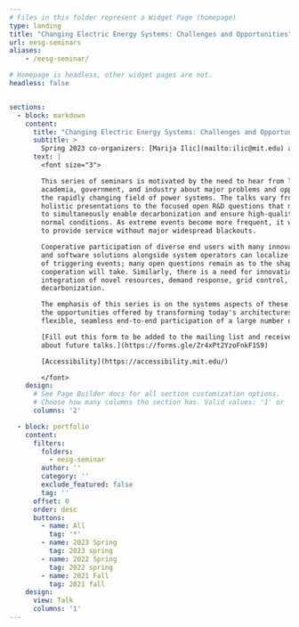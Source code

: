 ```yaml
---
# Files in this folder represent a Widget Page (homepage)
type: landing
title: "Changing Electric Energy Systems: Challenges and Opportunities"
url: eesg-seminars
aliases:
    - /eesg-seminar/

# Homepage is headless, other widget pages are not.
headless: false


sections:
  - block: markdown
    content:
      title: "Changing Electric Energy Systems: Challenges and Opportunities"
      subtitle: >
        Spring 2023 co-organizers: [Marija Ilic](mailto:ilic@mit.edu) and [Daniel Shen](mailto:oski@mit.edu)<br> <sub>Previously co-organized with Dan Wu
      text: |
        <font size="3">

        This series of seminars is motivated by the need to hear from leaders in
        academia, government, and industry about major problems and opportunities in
        the rapidly changing field of power systems. The talks vary from big-picture
        holistic presentations to the focused open R&D questions that must be addressed
        to simultaneously enable decarbonization and ensure high-quality service during
        normal conditions. As extreme events become more frequent, it will be necessary
        to provide service without major widespread blackouts.

        Cooperative participation of diverse end users with many innovative hardware
        and software solutions alongside system operators can localize the effects
        of triggering events; many open questions remain as to the shape this
        cooperation will take. Similarly, there is a need for innovation in end-to-end
        integration of novel resources, demand response, grid control, etc. for
        decarbonization.

        The emphasis of this series is on the systems aspects of these challenges and
        the opportunities offered by transforming today's architectures to support
        flexible, seamless end-to-end participation of a large number of grid users.

        [Fill out this form to be added to the mailing list and receive notifications
        about future talks.](https://forms.gle/Zr4xPt2YzoFnkF1S9)

        [Accessibility](https://accessibility.mit.edu/)

        </font>
    design:
      # See Page Builder docs for all section customization options.
      # Choose how many columns the section has. Valid values: '1' or '2'.
      columns: '2'

  - block: portfolio
    content:
      filters:
        folders:
          - eesg-seminar
        author: ''
        category: ''
        exclude_featured: false
        tag: ''
      offset: 0
      order: desc
      buttons:
        - name: All
          tag: '*'
        - name: 2023 Spring
          tag: 2023 spring
        - name: 2022 Spring
          tag: 2022 spring
        - name: 2021 Fall
          tag: 2021 fall
    design:
      view: Talk
      columns: '1'
---
```

